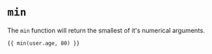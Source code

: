 # `min`
The `min` function will return the smallest of it's numerical arguments.
```
{{ min(user.age, 80) }}
```
